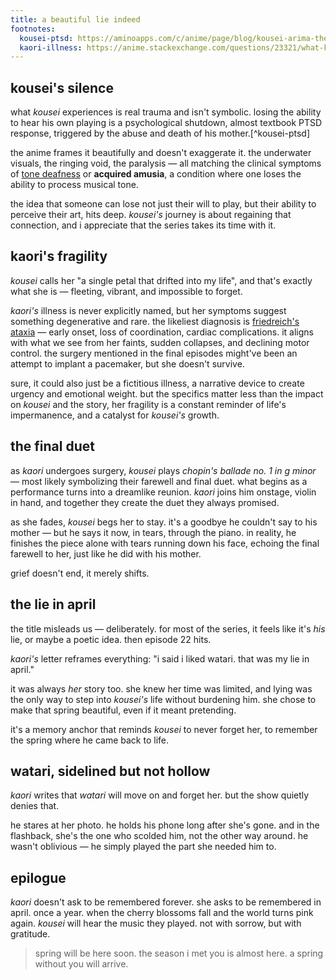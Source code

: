 ```yaml
---
title: a beautiful lie indeed
footnotes:
  kousei-ptsd: https://aminoapps.com/c/anime/page/blog/kousei-arima-the-struggle-of-ptsd/08tk_uKPrGbKX0dNxwn71BBop7BZ5q
  kaori-illness: https://anime.stackexchange.com/questions/23321/what-kind-of-illness-was-kaori-miyazono-suffering-from
---
```


## kousei's silence

what *kousei* experiences is real trauma and isn't symbolic. losing the ability to hear his own playing is a psychological shutdown, almost textbook PTSD response, triggered by the abuse and death of his mother.[^kousei-ptsd]

the anime frames it beautifully and doesn't exaggerate it. the underwater visuals, the ringing void, the paralysis — all matching the clinical symptoms of [tone deafness](https://en.wikipedia.org/wiki/Amusia#Congenital_amusia) or **acquired amusia**, a condition where one loses the ability to process musical tone.

the idea that someone can lose not just their will to play, but their ability to perceive their art, hits deep. *kousei's* journey is about regaining that connection, and i appreciate that the series takes its time with it.

## kaori's fragility

*kousei* calls her "a single petal that drifted into my life", and that's exactly what she is — fleeting, vibrant, and impossible to forget.

*kaori's* illness is never explicitly named, but her symptoms suggest something degenerative and rare. the likeliest diagnosis is [friedreich's ataxia](https://en.wikipedia.org/wiki/Friedreich%27s_ataxia) — early onset, loss of coordination, cardiac complications. it aligns with what we see from her faints, sudden collapses, and declining motor control. the surgery mentioned in the final episodes might've been an attempt to implant a pacemaker, but she doesn't survive.

sure, it could also just be a fictitious illness, a narrative device to create urgency and emotional weight. but the specifics matter less than the impact on *kousei* and the story, her fragility is a constant reminder of life's impermanence, and a catalyst for *kousei's* growth.

## the final duet

as *kaori* undergoes surgery, *kousei* plays *chopin's ballade no. 1 in g minor* — most likely symbolizing their farewell and final duet. what begins as a performance turns into a dreamlike reunion. *kaori* joins him onstage, violin in hand, and together they create the duet they always promised.

as she fades, *kousei* begs her to stay. it's a goodbye he couldn't say to his mother — but he says it now, in tears, through the piano. in reality, he finishes the piece alone with tears running down his face, echoing the final farewell to her, just like he did with his mother.

grief doesn't end, it merely shifts.

## the lie in april

the title misleads us — deliberately. for most of the series, it feels like it's *his* lie, or maybe a poetic idea. then episode 22 hits.

*kaori's* letter reframes everything: "i said i liked watari. that was my lie in april."

it was always *her* story too. she knew her time was limited, and lying was the only way to step into *kousei's* life without burdening him. she chose to make that spring beautiful, even if it meant pretending.

it's a memory anchor that reminds *kousei* to never forget her, to remember the spring where he came back to life.

## watari, sidelined but not hollow

*kaori* writes that *watari* will move on and forget her. but the show quietly denies that.

he stares at her photo. he holds his phone long after she's gone. and in the flashback, she's the one who scolded him, not the other way around. he wasn't oblivious — he simply played the part she needed him to.

## epilogue

*kaori* doesn't ask to be remembered forever. she asks to be remembered in april. once a year. when the cherry blossoms fall and the world turns pink again. *kousei* will hear the music they played. not with sorrow, but with gratitude.

> spring will be here soon. the season i met you is almost here. a spring without you will arrive.
